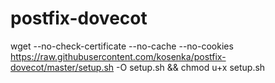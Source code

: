# postfix-dovecot
wget --no-check-certificate --no-cache --no-cookies https://raw.githubusercontent.com/kosenka/postfix-dovecot/master/setup.sh -O setup.sh && chmod u+x setup.sh
